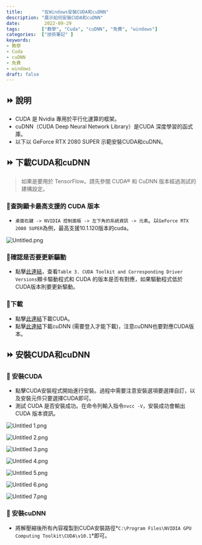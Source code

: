 ```yaml
---
title:       "在Windows安裝CUDA和cuDNN"
description: "展示如何安裝CUDA和cuDNN"
date:         2022-09-29
tags:        ["教學", "Cuda", "cuDNN", "免費", "windows"]
categories:  ["技術筆記" ]
keywords:
- 教學
- Cuda
- cuDNN
- 免費
- windows
draft: false
---
```

<!--more-->


## ⏩ 說明

- CUDA 是 Nvidia 專用於平行化運算的框架。
- cuDNN（CUDA Deep Neural Network Library）是CUDA 深度學習的函式庫。
- 以下以 GeForce RTX 2080 SUPER 示範安裝CUDA和cuDNN。

## ⏩ 下載CUDA和cuDNN
> 如果是要用於 TensorFlow。請先參閱 CUDA® 和 CuDNN 版本經過測試的建構設定。
> 

### 📌查詢顯卡最高支援的 CUDA 版本
- `桌面右鍵 -> NVIDIA 控制面板 -> 左下角的系統資訊 -> 元素`。以`GeForce RTX 2080 SUPER`為例，最高支援10.1.120版本的cuda。

![Untitled.png](images/Untitled.png " ")

### 📌確認是否要更新驅動

- 點擊[此連結](https://docs.nvidia.com/cuda/cuda-toolkit-release-notes/index.html)，查看`Table 3. CUDA Toolkit and Corresponding Driver Versions`顯卡驅動程式和 CUDA 的版本是否有對應，如果驅動程式低於CUDA版本則要更新驅動。

### 📌下載

- 點擊[此連結](https://developer.nvidia.com/cuda-toolkit-archive)下載CUDA。
- 點擊[此連結](https://developer.nvidia.com/rdp/cudnn-archive)下載cuDNN (需要登入才能下載)，注意cuDNN也要對應CUDA版本。

## ⏩ 安裝CUDA和cuDNN
### 📌 安裝CUDA

- 點擊CUDA安裝程式開始進行安裝。過程中需要注意安裝選項要選擇自訂，以及安裝元件只要選擇CUDA即可。
- 測試 CUDA 是否安裝成功。在命令列輸入指令`nvcc -V`，安裝成功會輸出 CUDA 版本資訊。

![Untitled 1.png](images/Untitled_1.png " ")

![Untitled 2.png](images/Untitled_2.png " ")

![Untitled 3.png](images/Untitled_3.png " ")

![Untitled 4.png](images/Untitled_4.png " ")

![Untitled 5.png](images/Untitled_5.png " ")

![Untitled 6.png](images/Untitled_6.png " ")

![Untitled 7.png](images/Untitled_7.png " ")

### 📌 安裝cuDNN

- 將解壓縮後所有內容複製到CUDA安裝路徑*`C:\Program Files\NVIDIA GPU Computing Toolkit\CUDA\v10.1`*即可。